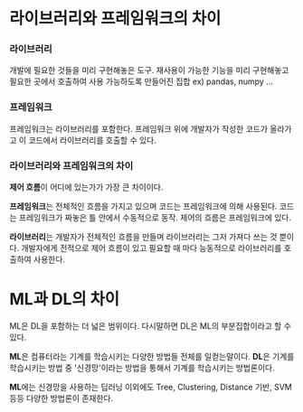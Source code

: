 # 라이브러리와 프레임워크의 차이

### 라이브러리

개발에 필요한 것들을 미리 구현해놓은 도구. 재사용이 가능한 기능을 미리 구현해놓고 필요한 곳에서 호출하여 사용 가능하도록 만들어진 집합
ex) pandas, numpy ...

### 프레임워크

프레임워크는 라이브러리를 포함한다. 프레임워크 위에 개발자가 작성한 코드가 올라가고 이 코드에서 라이브러리를 호출할 수 있다.

### 라이브러리와 프레임워크의 차이

**제어 흐름**이 어디에 있는가가 가장 큰 차이이다.

**프레임워크**는 전체적인 흐름을 가지고 있으며 코드는 프레임워크에 의해 사용된다.
코드는 프레임워크가 짜놓은 틀 안에서 수동적으로 동작. 제어의 흐름은 프레임워크에 있다.

**라이브러리**는 개발자가 전체적인 흐름을 만들며 라이브러리는 그저 가져다 쓰는 것 뿐이다.
개발자에게 전적으로 제어 흐름이 있고 필요할 때 마다 능동적으로 라이브러리를 호출하여 사용한다.

# ML과 DL의 차이

ML은 DL을 포함하는 더 넓은 범위이다. 다시말하면 DL은 ML의 부분집합이라고 할 수 있다.

**ML**은 컴퓨터라는 기계를 학습시키는 다양한 방법들 전체를 일컫는말이다.
**DL**은 기계를 학습시키는 방법 중 '신경망'이라는 방법을 통해서 기계를 학습시키는 방법론이다.

**ML**에는 신경망을 사용하는 딥러닝 이외에도 Tree, Clustering, Distance 기반, SVM 등등 다양한 방법론이 존재한다. 